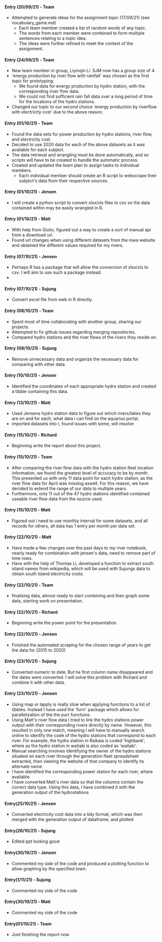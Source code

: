 #### Entry (20/09/21) - Team
- Attempted to generate ideas for the assignment topic (17/09/21) (see vocabulary_game.md)
  - Each team member created a list of random words of any topic.
  - The words from each member were combined to form multiple sentences relating to a topic idea.
  - The ideas were further refined to meet the context of the assignment.

#### Entry (24/09/21) - Team
- New team member in group, Liyinqin Li. SJM now has a group size of 4.
- 'energy production by river flow with rainfall' was chosen as the first topic for prototyping.
  - We found data for energy production by hydro station, with the corresponding river flow data.
  - We could not find sufficient rain fall data over a long period of time for the locations of the hydro stations.  
- Changed our topic to our second choice 'energy production by riverflow with electricity cost' due to the above reason.

#### Entry (01/10/21) - Team
- Found the data sets for power production by hydro stations, river flow, and electricity cost.
- Decided to use 2020 data for each of the above datasets as it was available for each subject.
- The data retrieval and wrangling must be done automatically, and so scripts will have to be created to handle the automatic process.
- Created and updated the team plan to assign tasks to individual members.
    - Each individual member should create an R script to webscrape their subject's data from their respective sources. 

#### Entry (01/10/21) - Jensen
- I will create a python script to convert xlsx/xls files to csv so the data contained within may be easily wrangled in R.

#### Entry (01/10/21) - Matt
- With help from Giulio, figured out a way to create a sort of manual api from a download url.
- Found url changes when using different datasets from the niwa website and obtained the different values required for my rivers.

#### Entry (07/10/21) - Jensen
- Perhaps R has a package that will allow the conversion of xlsx/xls to csv. I will aim to use such a package instead. 
- 
#### Entry (07/10/21) - Sujung
- Convert excel file from web in R directly.

#### Entry (08/10/21) - Team
- Spent most of time collaborating with another group, sharing our projects.
- Attempted to fix github issues regarding merging repositories.
- Compared hydro stations and the river flows of the rivers they reside on.

#### Entry (08/10/21) - Sujung
- Remove unnecessary data and organize the necessary data for comparing with other data.

#### Entry (10/10/21) - Jensen
- Identified the coordinates of each appropriate hydro station and created a tibble containing this data.

#### Entry (13/10/21) - Matt
- Used Jensens hydro station data to figure out which rivers/lakes they are on and for each, what data i can find on the aquarius portal.
- imported datasets into r, found issues with some, will resolve

#### Entry (15/10/21) - Richard
- Beginning write the report about this project.

#### Entry (15/10/21) - Team
- After comparing the river flow data with the hydro station fleet location information, we found the greatest level of accuracy to be by month. This presented us with only 11 data point for each hydro station, as the river flow data for April was missing aswell. For this reason, we have decided to extend the range of our data to multiple years.
- Furthermore, only 11 out of the 47 hydro stations identified contained useable river flow data from the source used.

#### Entry (15/10/21) - Matt
- Figured out i need to use monthly interval for some datasets, and all records for others, all data has 1 entry per month per data set.

#### Entry (22/10/21) - Matt
- Have made a few changes over the past days to my river notebook, nearly ready for combination with jensen's data, need to remove part of time rows.
- Have with the help of Thomas Li, developed a function to extract south island names from wikipedia, which will be used with Sujungs data to obtain south island electricity costs.

#### Entry (22/10/21) - Team
- finalising data, almost ready to start combining and then graph some data, starting work on presentation.

#### Entry (22/10/21) - Richard
- Beginning write the power point for the presentation.

#### Entry (22/10/21) - Jensen
- Finished the automated scraping for the chosen range of years to get the data for (2015 to 2020)

#### Entry (23/10/21) - Sujung
- Converted numeric to date. But he first column name disappeared and the dates were converted. I will solve this problem with Richard and combine it with other data.

#### Entry (23/10/21) - Jensen
- Using map or lapply is really slow when applying functions to a list of tibbles. Instead I have used the 'furrr' package which allows for parallelization of the the purr functions.
- Using Matt's river flow data I tried to link the hydro stations power output with their corresponding rivers directly by name. However, this resulted in only one match, meaning I will have to manually search online to identify the code of the hydro stations that correspond to each river. For example, the hydro station in Raikaia is coded 'highbank', where as the hydro station in waitaki is also coded as 'waitaki'.
- Manual searching involves identifying the owner of the hydro stations situated on each river through the generation fleet spreadsheet extracted, then viewing the website of that company to identify its alternate name.
- I have identified the corresponding power station for each river, where available.
- I have converted Matt's river data so that the columns contain the correct data type. Using this data, I have combined it with the generation output of the hydrostations

#### Entry(25/10/21) - Jensen
- Converted electricity cost data into a tidy format, which was then merged with the generation output of dataframe, and plotted

#### Entry(26/10/21) - Sujung
- Edited ppt looking good

#### Entry(30/10/21) - Jensen
- Commented my side of the code and produced a plotting function to allow graphing by the specified town.

#### Entry(1/11/21) - Sujung
- Commented my side of the code

#### Entry(30/10/21) - Matt
- Commented my side of the code

#### Entry(01/10/21) - Team
- Just finishing the report now
